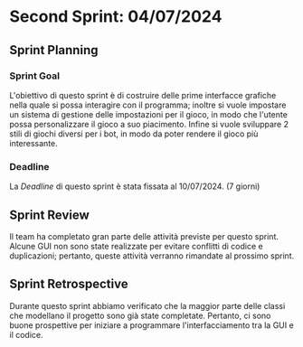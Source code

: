 # Second Sprint: 04/07/2024

## Sprint Planning

### Sprint Goal

L'obiettivo di questo sprint è di costruire delle prime interfacce grafiche nella quale 
si possa interagire con il programma; inoltre si vuole impostare un sistema di gestione delle impostazioni
per il gioco, in modo che l'utente possa personalizzare il gioco a suo piacimento. Infine si vuole
sviluppare 2 stili di giochi diversi per i bot, in modo da poter rendere il gioco più interessante.

### Deadline

La _Deadline_ di questo sprint è stata fissata al 10/07/2024. (7 giorni)

## Sprint Review

Il team ha completato gran parte delle attività previste per questo sprint. 
Alcune GUI non sono state realizzate per evitare conflitti di codice e duplicazioni; 
pertanto, queste attività verranno rimandate al prossimo sprint.

## Sprint Retrospective

Durante questo sprint abbiamo verificato che la maggior parte delle classi che modellano il progetto sono già state 
completate. Pertanto, ci sono buone prospettive per iniziare a programmare l'interfacciamento tra la GUI e il codice.
